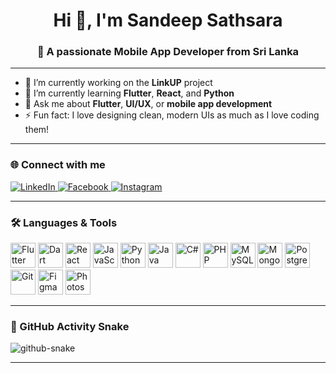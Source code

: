 <h1 align="center">Hi 👋, I'm Sandeep Sathsara</h1>
<h3 align="center">🚀 A passionate Mobile App Developer from Sri Lanka</h3>

---

- 🔭 I’m currently working on the **LinkUP** project  
- 🌱 I’m currently learning **Flutter**, **React**, and **Python**  
- 💬 Ask me about **Flutter**, **UI/UX**, or **mobile app development**  
- ⚡ Fun fact: I love designing clean, modern UIs as much as I love coding them!

---

### 🌐 Connect with me  
<p align="left">
  <a href="https://www.linkedin.com/in/sathsarasandeepmahindasoma" target="_blank">
    <img src="https://img.shields.io/badge/LinkedIn-blue?style=for-the-badge&logo=linkedin" alt="LinkedIn"/>
  </a>
  <a href="https://www.facebook.com/sathsarasandeep" target="_blank">
    <img src="https://img.shields.io/badge/Facebook-1877F2?style=for-the-badge&logo=facebook&logoColor=white" alt="Facebook"/>
  </a>
  <a href="https://www.instagram.com/sathsara_sandeep" target="_blank">
    <img src="https://img.shields.io/badge/Instagram-E4405F?style=for-the-badge&logo=instagram&logoColor=white" alt="Instagram"/>
  </a>
</p>

---

### 🛠️ Languages & Tools  
<p align="left">
  <img src="https://cdn.jsdelivr.net/gh/devicons/devicon/icons/flutter/flutter-original.svg" width="40" alt="Flutter"/>
  <img src="https://cdn.jsdelivr.net/gh/devicons/devicon/icons/dart/dart-original.svg" width="40" alt="Dart"/>
  <img src="https://cdn.jsdelivr.net/gh/devicons/devicon/icons/react/react-original.svg" width="40" alt="React"/>
  <img src="https://cdn.jsdelivr.net/gh/devicons/devicon/icons/javascript/javascript-original.svg" width="40" alt="JavaScript"/>
  <img src="https://cdn.jsdelivr.net/gh/devicons/devicon/icons/python/python-original.svg" width="40" alt="Python"/>
  <img src="https://cdn.jsdelivr.net/gh/devicons/devicon/icons/java/java-original.svg" width="40" alt="Java"/>
  <img src="https://cdn.jsdelivr.net/gh/devicons/devicon/icons/csharp/csharp-original.svg" width="40" alt="C#"/>
  <img src="https://cdn.jsdelivr.net/gh/devicons/devicon/icons/php/php-original.svg" width="40" alt="PHP"/>
  <img src="https://cdn.jsdelivr.net/gh/devicons/devicon/icons/mysql/mysql-original-wordmark.svg" width="40" alt="MySQL"/>
  <img src="https://cdn.jsdelivr.net/gh/devicons/devicon/icons/mongodb/mongodb-original-wordmark.svg" width="40" alt="MongoDB"/>
  <img src="https://cdn.jsdelivr.net/gh/devicons/devicon/icons/postgresql/postgresql-original-wordmark.svg" width="40" alt="PostgreSQL"/>
  <img src="https://cdn.jsdelivr.net/gh/devicons/devicon/icons/git/git-original.svg" width="40" alt="Git"/>
  <img src="https://cdn.jsdelivr.net/gh/devicons/devicon/icons/figma/figma-original.svg" width="40" alt="Figma"/>
  <img src="https://cdn.jsdelivr.net/gh/devicons/devicon/icons/photoshop/photoshop-line.svg" width="40" alt="Photoshop"/>
</p>

---

### 🐍 GitHub Activity Snake  
<picture>
  <source media="(prefers-color-scheme: dark)" srcset="https://raw.githubusercontent.com/tobiasmeyhoefer/tobiasmeyhoefer/output/github-snake-dark.svg" />
  <source media="(prefers-color-scheme: light)" srcset="https://raw.githubusercontent.com/tobiasmeyhoefer/tobiasmeyhoefer/output/github-snake.svg" />
  <img alt="github-snake" src="https://raw.githubusercontent.com/tobiasmeyhoefer/tobiasmeyhoefer/output/github-snake.svg" />
</picture>

---

